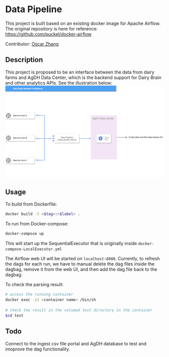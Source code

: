 # Data Pipeline
This project is built based on an existing docker image for Apache Airflow. 
The original repository is here for reference: <br />
https://github.com/puckel/docker-airflow

Contributor: [Oscar Zhang](https://github.com/OscarTHZhang)

## Description
This project is proposed to be an interface between the data from dairy farms
and AgDH Data Center, which is the backend support for Dairy Brain and other analytics
APIs. See the illustration below: <br />
![alt text](flowchart.png "Architecture")
 
## Usage
To build from Dockerfile:
```bash
docker build -t <$tag>:<$label> .
```

To run from Docker-compose:
```bash
docker-compose up
```
This will start up the SequentialExecutor that is originally inside
```docker-compose-LocalExecutor.yml```

The Airflow web UI will be started on ```localhost:8080```. Currently,
to refresh the dags for each run, we have to manual delete the dag files inside
the dagbag, remove it from the web UI, and then add the dag file back to
the dagbag.

To check the parsing result:
```bash
# access the running container
docker exec -it <container name> /bin/sh 

# check the result in the volumed test directory in the container
$cd test
```

## Todo
Connect to the ingest csv file portal and AgDH database to test and imoprove the 
dag functionality.
